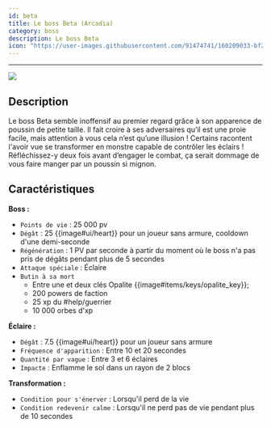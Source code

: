 ```yaml
---
id: beta
title: Le boss Beta (Arcadia) 
category: boss
description: Le boss Beta
icon: "https://user-images.githubusercontent.com/91474741/160209033-bf2f7ee5-9991-477b-92ec-1169cc2915bc.png"
---
```

___
<img class="thumbnail-right" src="https://user-images.githubusercontent.com/91474741/160209033-bf2f7ee5-9991-477b-92ec-1169cc2915bc.png">

## Description 

Le boss Beta semble inoffensif au premier regard grâce à son apparence de poussin de petite
taille. Il fait croire à ses adversaires qu’il est une proie facile, mais attention à vous cela
n’est qu’une illusion ! Certains racontent l'avoir vue se transformer en monstre capable de
contrôler les éclairs !
Réfléchissez-y deux fois avant d’engager le combat, ça serait dommage de vous faire
manger par un poussin si mignon.

## Caractéristiques 
**Boss :**  
- ``Points de vie`` : 25 000 pv
- ``Dégât`` : 25 {{image#ui/heart}} pour un joueur sans armure, cooldown d'une demi-seconde
- ``Régénération`` : 1 PV par seconde à partir du moment où le boss n'a pas pris de dégâts pendant plus de 5 secondes
- ``Attaque spéciale`` : Éclaire 
- ``Butin à sa mort ``
    - Entre une et deux clés Opalite {{image#items/keys/opalite_key}};
    - 200 powers de faction
    - 25 xp du #help/guerrier 
    - 10 000 orbes d'xp

**Éclaire :** 

- ``Dégât`` : 7.5 {{image#ui/heart}} pour un joueur sans armure 
- ``Fréquence d'apparition`` : Entre 10 et 20 secondes 
- ``Quantité par vague`` : Entre 3 et 6 éclaires
- ``Impacte`` : Enflamme le sol dans un rayon de 2 blocs

**Transformation :** 

- ``Condition pour s'énerver`` : Lorsqu'il perd de la vie
- ``Condition redevenir calme`` : Lorsqu'il ne perd pas de vie pendant plus de 10 secondes